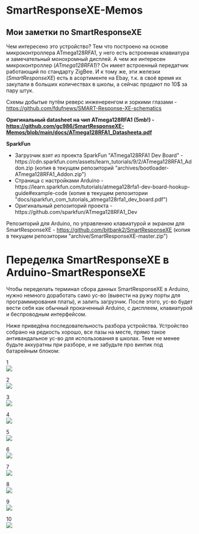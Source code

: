 # SmartResponseXE-Memos
<h2>Мои заметки по SmartResponseXE</h2>

Чем интересено это устройство? Тем что построено на основе микроконтроллера ATmega128RFA1, у него есть встроенная клавиатура и замечательный монохромный дисплей. А чем же интересен микроконтроллер (<i>ATmega128RFA1</i>)? Он имеет встроенный передатчик работающий по стандарту ZigBee. И к тому же, эти железки (<i>SmartResponseXE</i>) есть в асортименте на Ebay, т.к. в своё время их закупали в больших количествах в школы, а сейчас продают по 10$ за пару штук.


Схемы добытые путём реверс инженеренгом и зоркими глазами - https://github.com/fdufnews/SMART-Response-XE-schematics

<b>Оригинальный datasheet на чип ATmega128RFA1 (5mb!) - https://github.com/gc986/SmartResponseXE-Memos/blob/main/docs/ATmega128RFA1_Datasheeta.pdf</b>

<b>SparkFun</b>
<ul>
  <li>Загрузчик взят из проекта SparkFun "ATmega128RFA1 Dev Board" - https://cdn.sparkfun.com/assets/learn_tutorials/9/2/ATmega128RFA1_Addon.zip
  (копия в текущем репозиторий "archives/bootloader-ATmega128RFA1_Addon.zip")</li>
  <li>Страница с настройками Arduino - https://learn.sparkfun.com/tutorials/atmega128rfa1-dev-board-hookup-guide#example-code
  (копия в текущем репозитории "docs/sparkfun_com_tutorials_atmega128rfa1_dev_board.pdf")</li>
  <li>Оригинальный репозиторий проекта - https://github.com/sparkfun/ATmega128RFA1_Dev</li>
</ul>


Репозиторий для Arduino, по управлению клавиатурой и экраном для SmartResponseXE - https://github.com/bitbank2/SmartResponseXE
(копия в текущем репозитории "archive/SmartResponseXE-master.zip")

<h1>Переделка SmartResponseXE в Arduino-SmartResponseXE</h1>
Чтобы переделать терминал сбора данных SmartResponseXE в Arduino, нужно немного доработать само ус-во (вывести на ружу порты для программирования платы), и залить загрузчик. После этого, ус-во будет вести себя как обычный прокаченный Arduino, с дисплеем, клавиатурой и беспроводным интерфейсом.

Ниже приведёна последовательность разбора устройства. Устройство собрано на редкость хорошо, все пазы на месте, прямо такое антивандальное ус-во для использования в школах. Теме не менее будьте аккуратны при разборе, и не забудьте про винтик под батарейным блоком:


1<br>
<img src="https://github.com/gc986/SmartResponseXE-Memos/blob/main/images/disassembling-1.jpg">

2<br>
<img src="https://github.com/gc986/SmartResponseXE-Memos/blob/main/images/disassembling-2.jpg">

3<br>
<img src="https://github.com/gc986/SmartResponseXE-Memos/blob/main/images/disassembling-3.jpg">

4<br>
<img src="https://github.com/gc986/SmartResponseXE-Memos/blob/main/images/disassembling-4.jpg">

5<br>
<img src="https://github.com/gc986/SmartResponseXE-Memos/blob/main/images/disassembling-5.jpg">

6<br>
<img src="https://github.com/gc986/SmartResponseXE-Memos/blob/main/images/disassembling-6.jpg">

7<br>
<img src="https://github.com/gc986/SmartResponseXE-Memos/blob/main/images/disassembling-7.jpg">

8<br>
<img src="https://github.com/gc986/SmartResponseXE-Memos/blob/main/images/disassembling-8.jpg">

9<br>
<img src="https://github.com/gc986/SmartResponseXE-Memos/blob/main/images/disassembling-9.jpg">

10<br>
<img src="https://github.com/gc986/SmartResponseXE-Memos/blob/main/images/disassembling-10.jpg">



